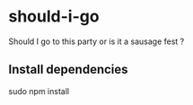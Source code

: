 should-i-go
===========

Should I go to this party or is it a sausage fest ?

## Install dependencies

sudo npm install
